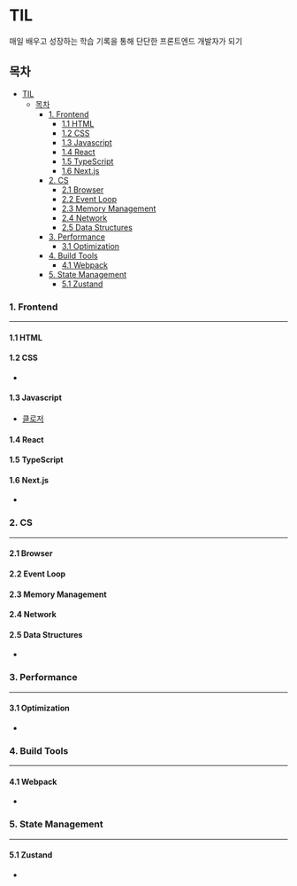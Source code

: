 # TIL

매일 배우고 성장하는 학습 기록을 통해
단단한 프론트엔드 개발자가 되기

## 목차

- [TIL](#til)
  - [목차](#목차)
    - [1. Frontend](#1-frontend)
      - [1.1 HTML](#11-html)
      - [1.2 CSS](#12-css)
      - [1.3 Javascript](#13-javascript)
      - [1.4 React](#14-react)
      - [1.5 TypeScript](#15-typescript)
      - [1.6 Next.js](#16-nextjs)
    - [2. CS](#2-cs)
      - [2.1 Browser](#21-browser)
      - [2.2 Event Loop](#22-event-loop)
      - [2.3 Memory Management](#23-memory-management)
      - [2.4 Network](#24-network)
      - [2.5 Data Structures](#25-data-structures)
    - [3. Performance](#3-performance)
      - [3.1 Optimization](#31-optimization)
    - [4. Build Tools](#4-build-tools)
      - [4.1 Webpack](#41-webpack)
    - [5. State Management](#5-state-management)
      - [5.1 Zustand](#51-zustand)

### 1. Frontend
---
#### 1.1 HTML

#### 1.2 CSS
- 

#### 1.3 Javascript
- [클로저](Frontend/javascript/closure.md)

#### 1.4 React

#### 1.5 TypeScript

#### 1.6 Next.js
- 

### 2. CS
---
#### 2.1 Browser

#### 2.2 Event Loop

#### 2.3 Memory Management

#### 2.4 Network

#### 2.5 Data Structures
-

### 3. Performance
---
#### 3.1 Optimization
-

### 4. Build Tools
---
#### 4.1 Webpack
-

### 5. State Management
---
#### 5.1 Zustand
-
